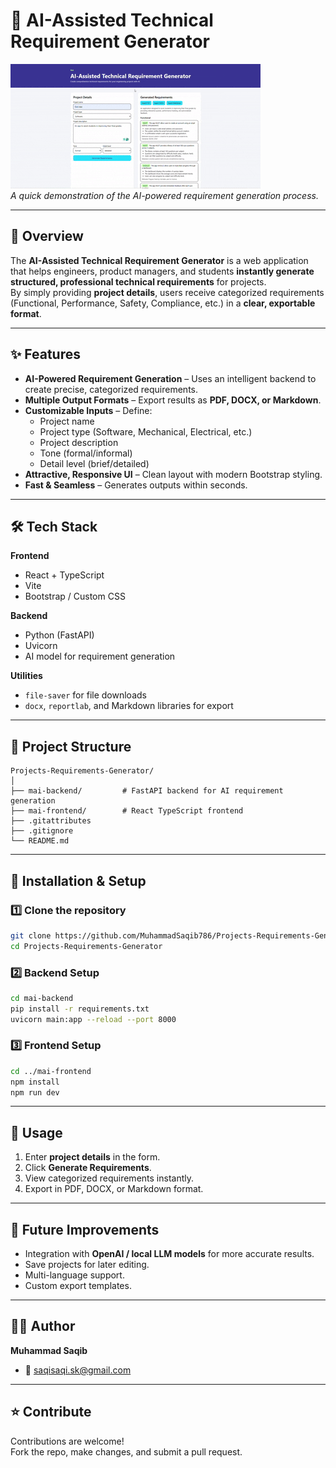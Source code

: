 # 📌 AI-Assisted Technical Requirement Generator

![Project Demo](demo.gif)  
*A quick demonstration of the AI-powered requirement generation process.*

---

## 🚀 Overview
The **AI-Assisted Technical Requirement Generator** is a web application that helps engineers, product managers, and students **instantly generate structured, professional technical requirements** for projects.  
By simply providing **project details**, users receive categorized requirements (Functional, Performance, Safety, Compliance, etc.) in a **clear, exportable format**.

---

## ✨ Features
- **AI-Powered Requirement Generation** – Uses an intelligent backend to create precise, categorized requirements.
- **Multiple Output Formats** – Export results as **PDF, DOCX, or Markdown**.
- **Customizable Inputs** – Define:
  - Project name  
  - Project type (Software, Mechanical, Electrical, etc.)  
  - Project description  
  - Tone (formal/informal)  
  - Detail level (brief/detailed)
- **Attractive, Responsive UI** – Clean layout with modern Bootstrap styling.
- **Fast & Seamless** – Generates outputs within seconds.

---

## 🛠 Tech Stack
**Frontend**
- React + TypeScript
- Vite
- Bootstrap / Custom CSS

**Backend**
- Python (FastAPI)
- Uvicorn
- AI model for requirement generation

**Utilities**
- `file-saver` for file downloads
- `docx`, `reportlab`, and Markdown libraries for export

---

## 📂 Project Structure
```
Projects-Requirements-Generator/
│
├── mai-backend/         # FastAPI backend for AI requirement generation
├── mai-frontend/        # React TypeScript frontend
├── .gitattributes
├── .gitignore
└── README.md
```
---

## 🔧 Installation & Setup

### 1️⃣ Clone the repository
```bash
git clone https://github.com/MuhammadSaqib786/Projects-Requirements-Generator.git
cd Projects-Requirements-Generator
```

### 2️⃣ Backend Setup
```bash
cd mai-backend
pip install -r requirements.txt
uvicorn main:app --reload --port 8000
```

### 3️⃣ Frontend Setup
```bash
cd ../mai-frontend
npm install
npm run dev
```

---

## 📄 Usage
1. Enter **project details** in the form.
2. Click **Generate Requirements**.
3. View categorized requirements instantly.
4. Export in PDF, DOCX, or Markdown format.

---

## 🎯 Future Improvements
- Integration with **OpenAI / local LLM models** for more accurate results.
- Save projects for later editing.
- Multi-language support.
- Custom export templates.

---

## 👨‍💻 Author
**Muhammad Saqib**  
- 📧 saqisaqi.sk@gmail.com  

---

## ⭐ Contribute
Contributions are welcome!  
Fork the repo, make changes, and submit a pull request.
